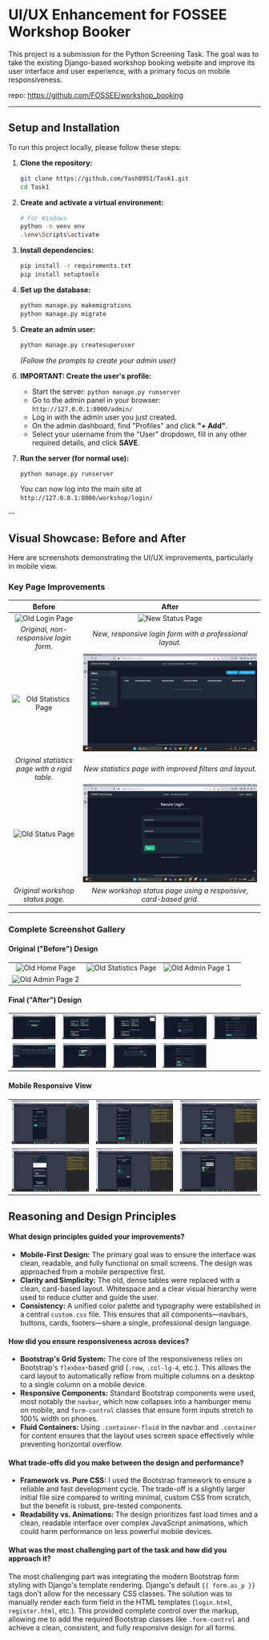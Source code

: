 # UI/UX Enhancement for FOSSEE Workshop Booker

This project is a submission for the Python Screening Task. The goal was to take the existing Django-based workshop booking website and improve its user interface and user experience, with a primary focus on mobile responsiveness.

repo: https://github.com/FOSSEE/workshop_booking

---

## Setup and Installation

To run this project locally, please follow these steps:

1.  **Clone the repository:**
    ```bash
    git clone https://github.com/Yash0951/Task1.git
    cd Task1
    ```

2.  **Create and activate a virtual environment:**
    ```bash
    # For Windows
    python -m venv env
    .\env\Scripts\activate
    ```

3.  **Install dependencies:**
    ```bash
    pip install -r requirements.txt
    pip install setuptools
    ```

4.  **Set up the database:**
    ```bash
    python manage.py makemigrations
    python manage.py migrate
    ```

5.  **Create an admin user:**
    ```bash
    python manage.py createsuperuser
    ```
    *(Follow the prompts to create your admin user)*

6.  **IMPORTANT: Create the user's profile:**
    * Start the server: `python manage.py runserver`
    * Go to the admin panel in your browser: `http://127.0.0.1:8000/admin/`
    * Log in with the admin user you just created.
    * On the admin dashboard, find "Profiles" and click **"+ Add"**.
    * Select your username from the "User" dropdown, fill in any other required details, and click **SAVE**.

7.  **Run the server (for normal use):**
    ```bash
    python manage.py runserver
    ```
    You can now log into the main site at `http://127.0.0.1:8000/workshop/login/`

--


<!-- ## Visual Showcase: Before and After

Here are screenshots demonstrating the UI/UX improvements, particularly in mobile view.

| Before | 
![HOME PAGE](workshop_booking/screenshots/OLD_home.png)
![STATISTICS PAGE](workshop_booking/screenshots/OLD_statistics.png)
![ADMIN PAGE](workshop_booking/screenshots/OLD_admin1.png)
![ADMIN PAGE](workshop_booking/screenshots/OLD_admin2.png)

| improved | 
![HOME PAGE](workshop_booking/screenshots/imroved_home.png)
![HOME PAGE](workshop_booking/screenshots/improved_home2.png)
![STATISTICS](workshop_booking/screenshots/improved_statitics.png)

| new |
![HOME PAGE](workshop_booking/screenshots/NEW_home.png) 
![HOME PAGE](workshop_booking/screenshots/NEW_home.png)
![HOME PAGE](workshop_booking/screenshots/NEW_home2.png)
![LOGIN PAGE](workshop_booking/screenshots/NEW_login.png)
![REGISTER PAGE](workshop_booking/screenshots/NEW_register.png)
![STATISTICS PAGE](workshop_booking/screenshots/NEW_statistics.png)
![STATISTICS PAGE](workshop_booking/screenshots/NEW_statistics2.png)
![STATISTICS PAGE](workshop_booking/screenshots/NEW_statistics3.png)
![ADMIN PAGE](workshop_booking/screenshots/NEW_admin.png)

| mobile view/ responsive|
![MOBILE VIEW](workshop_booking/screenshots/Mobile1.png)
![MOBILE VIEW](workshop_booking/screenshots/Mobile2.png)
![MOBILE VIEW](workshop_booking/screenshots/Mobile3.png)
![MOBILE VIEW](workshop_booking/screenshots/Mobile5.png)
![MOBILE VIEW](workshop_booking/screenshots/Mobile4.png)
![MOBILE VIEW](workshop_booking/screenshots/Mobile6.png)

--- -->

## Visual Showcase: Before and After

Here are screenshots demonstrating the UI/UX improvements, particularly in mobile view.

### Key Page Improvements

| Before | After |
| :---: | :---: |
| ![Old Login Page](screenshots/OLD_home.png) |![New Status Page](screenshots/improved_home2.png) 
| *Original, non-responsive login form.* | *New, responsive login form with a professional layout.* |
| ![Old Statistics Page](screenshots/OLD_statistics.png) | ![New Statistics Page](screenshots/NEW_statistics.png) |
| *Original statistics page with a rigid table.* | *New statistics page with improved filters and layout.* |
| ![Old Status Page](screenshots/OLD_admin1.png) | ![New Login Page](screenshots/NEW_login.png) | |
| *Original workshop status page.* | *New workshop status page using a responsive, card-based grid.* |

---

### Complete Screenshot Gallery

#### Original ("Before") Design
| | | | |
| :---: | :---: | :---: | :---: |
| ![Old Home Page](screenshots/OLD_home.png) | ![Old Statistics Page](screenshots/OLD_statistics.png) | ![Old Admin Page 1](screenshots/OLD_admin1.png) |
| ![Old Admin Page 2](screenshots/OLD_admin2.png) | | |

#### Final ("After") Design
| | | | | |
| :---: | :---: | :---: | :---: | :---: |
| ![New Home Page](screenshots/NEW_home0.png) | ![New Home Page](screenshots/NEW_home.png) |![New Home Page](screenshots/NEW_home2.png) |![New Login Page](screenshots/NEW_login.png) | ![New Register Page](screenshots/NEW_register.png) |
| ![New Statistics Page 1](screenshots/NEW_statistics.png) | ![New Statistics Page 2](screenshots/NEW_statistics2.png) | ![New Statistics Page 3](screenshots/NEW_statistics3.png) |![Admin Page](screenshots/NEW_admin.png) |

#### Mobile Responsive View
| | | |
| :---: | :---: | :---: |
| ![Mobile View 1](screenshots/Mobile1.png) | ![Mobile View 2](screenshots/Mobile2.png) | ![Mobile View 3](screenshots/Mobile3.png) |
| ![Mobile View 4](screenshots/Mobile5.png) | ![Mobile View 5](screenshots/Mobile4.png) | ![Mobile View 6](screenshots/Mobile6.png) |

## Reasoning and Design Principles

#### What design principles guided your improvements?

* **Mobile-First Design:** The primary goal was to ensure the interface was clean, readable, and fully functional on small screens. The design was approached from a mobile perspective first.
* **Clarity and Simplicity:** The old, dense tables were replaced with a clean, card-based layout. Whitespace and a clear visual hierarchy were used to reduce clutter and guide the user.
* **Consistency:** A unified color palette and typography were established in a central `custom.css` file. This ensures that all components—navbars, buttons, cards, footers—share a single, professional design language.

#### How did you ensure responsiveness across devices?

* **Bootstrap's Grid System:** The core of the responsiveness relies on Bootstrap's `flexbox`-based grid (`.row`, `.col-lg-4`, etc.). This allows the card layout to automatically reflow from multiple columns on a desktop to a single column on a mobile device.
* **Responsive Components:** Standard Bootstrap components were used, most notably the `navbar`, which now collapses into a hamburger menu on mobile, and `form-control` classes that ensure form inputs stretch to 100% width on phones.
* **Fluid Containers:** Using `.container-fluid` in the navbar and `.container` for content ensures that the layout uses screen space effectively while preventing horizontal overflow.

#### What trade-offs did you make between the design and performance?

* **Framework vs. Pure CSS:** I used the Bootstrap framework to ensure a reliable and fast development cycle. The trade-off is a slightly larger initial file size compared to writing minimal, custom CSS from scratch, but the benefit is robust, pre-tested components.
* **Readability vs. Animations:** The design prioritizes fast load times and a clean, readable interface over complex JavaScript animations, which could harm performance on less powerful mobile devices.

#### What was the most challenging part of the task and how did you approach it?

The most challenging part was integrating the modern Bootstrap form styling with Django's template rendering. Django's default `{{ form.as_p }}` tags don't allow for the necessary CSS classes. The solution was to manually render each form field in the HTML templates (`login.html`, `register.html`, etc.). This provided complete control over the markup, allowing me to add the required Bootstrap classes like `.form-control` and achieve a clean, consistent, and fully responsive design for all forms.

